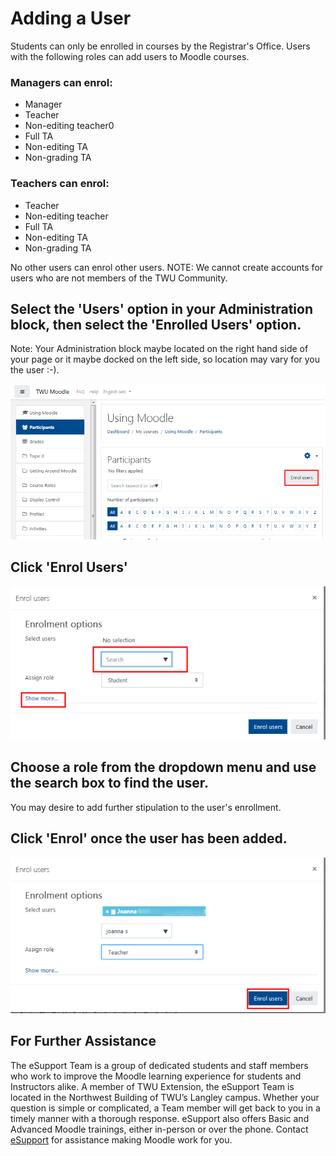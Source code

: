 # Adding a User

Students can only be enrolled in courses by the Registrar's Office. Users with the following roles can add users to Moodle courses.

### Managers can enrol:

* Manager
* Teacher
* Non-editing teacher0
* Full TA
* Non-editing TA
* Non-grading TA

### Teachers can enrol:

* Teacher
* Non-editing teacher
* Full TA
* Non-editing TA
* Non-grading TA

No other users can enrol other users. NOTE: We cannot create accounts for users who are not members of the TWU Community.

## Select the 'Users' option in your Administration block, then select the 'Enrolled Users' option.

Note: Your Administration block maybe located on the right hand side of your page or it maybe docked on the left side, so location may vary for you the user :-\).

![](../.gitbook/assets/adding-a-user-1%20%282%29.png)

## Click 'Enrol Users'

![](../.gitbook/assets/adding-a-user-2.png)

## Choose a role from the dropdown menu and use the search box to find the user.

You may desire to add further stipulation to the user's enrollment.

## Click 'Enrol' once the user has been added.

![](../.gitbook/assets/adding-a-user-3%20%282%29.png)

## For Further Assistance

The eSupport Team is a group of dedicated students and staff members who work to improve the Moodle learning experience for students and Instructors alike. A member of TWU Extension, the eSupport Team is located in the Northwest Building of TWU’s Langley campus. Whether your question is simple or complicated, a Team member will get back to you in a timely manner with a thorough response. eSupport also offers Basic and Advanced Moodle trainings, either in-person or over the phone. Contact [eSupport](https://trinitywestern.teamdynamix.com/TDClient/Requests/ServiceDet?ID=16141) for assistance making Moodle work for you.

